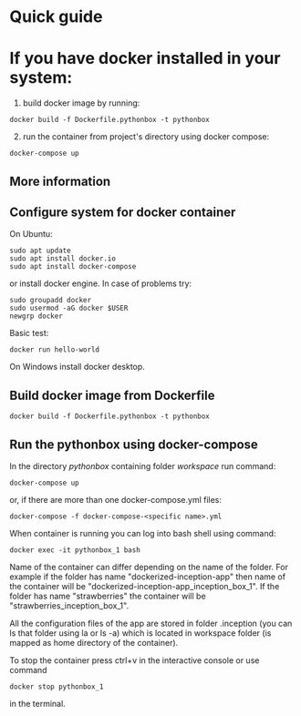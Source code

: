 # Quick guide
# If you have docker installed in your system:
1. build docker image by running:
```
docker build -f Dockerfile.pythonbox -t pythonbox
```
2. run the container from project's directory using docker compose:
```
docker-compose up
```

## More information
## Configure system for docker container
On Ubuntu:
```
sudo apt update
sudo apt install docker.io
sudo apt install docker-compose
```
or install docker engine.
In case of problems try:
```
sudo groupadd docker
sudo usermod -aG docker $USER
newgrp docker
```

Basic test:
```
docker run hello-world
```

On Windows install docker desktop.

## Build docker image from Dockerfile
```
docker build -f Dockerfile.pythonbox -t pythonbox
```

## Run the pythonbox using docker-compose
In the directory *pythonbox* containing folder *workspace* run command:
```
docker-compose up
```
or, if there are more than one docker-compose.yml files:
```
docker-compose -f docker-compose-<specific name>.yml
```

When container is running you can log into bash shell using command:
```
docker exec -it pythonbox_1 bash
```

Name of the container can differ depending on the name of the folder. For example if the folder has name "dockerized-inception-app" then name of the container will be "dockerized-inception-app_inception_box_1". If the folder has name "strawberries" the container will be "strawberries_inception_box_1".

All the configuration files of the app are stored in folder .inception (you can ls that folder using la or ls -a) which is located in workspace folder (is mapped as home directory of the container). 

To stop the container press ctrl+v in the interactive console or use command 
```
docker stop pythonbox_1
```
in the terminal. 

